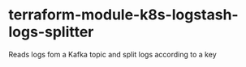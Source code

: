 # terraform-module-k8s-logstash-logs-splitter
Reads logs fom a Kafka topic and split logs according to a key
